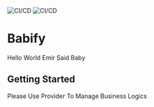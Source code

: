 ![CI/CD](https://github.com/myanar7/Babify/actions/workflows/android.yml/badge.svg)
![CI/CD](https://github.com/myanar7/Babify/actions/workflows/ios.yml/badge.svg)

# Babify

Hello World Emir Said Baby

## Getting Started

Please Use Provider To Manage Business Logics
